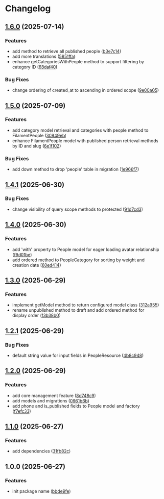 # Changelog

## [1.6.0](https://github.com/rectitude-open/filament-people/compare/v1.5.0...v1.6.0) (2025-07-14)


### Features

* add method to retrieve all published people ([b3e7c14](https://github.com/rectitude-open/filament-people/commit/b3e7c148b5902c47572413f08f95bab5a421463a))
* add more translations ([5851ffa](https://github.com/rectitude-open/filament-people/commit/5851ffa61c68b398f00bf4966d1848be4445ea2a))
* enhance getCategoriesWithPeople method to support filtering by category ID ([68daf40](https://github.com/rectitude-open/filament-people/commit/68daf4064f0cad17adcf015723fe186256df058f))


### Bug Fixes

* change ordering of created_at to ascending in ordered scope ([9e00a05](https://github.com/rectitude-open/filament-people/commit/9e00a057240fd18b652083f26c803714c9cd23ae))

## [1.5.0](https://github.com/rectitude-open/filament-people/compare/v1.4.1...v1.5.0) (2025-07-09)


### Features

* add category model retrieval and categories with people method to FilamentPeople ([30849eb](https://github.com/rectitude-open/filament-people/commit/30849eb3a4a499e35c37ad200b51186cf09f596d))
* enhance FilamentPeople model with published person retrieval methods by ID and slug ([6e1f102](https://github.com/rectitude-open/filament-people/commit/6e1f102745dae4802890d1c8de1c7445f1dfc69a))


### Bug Fixes

* add down method to drop 'people' table in migration ([1e966f7](https://github.com/rectitude-open/filament-people/commit/1e966f75169308cde6e666bdaf624c2dcb3f8b19))

## [1.4.1](https://github.com/rectitude-open/filament-people/compare/v1.4.0...v1.4.1) (2025-06-30)


### Bug Fixes

* change visibility of query scope methods to protected ([91d7cd3](https://github.com/rectitude-open/filament-people/commit/91d7cd398ad8e5522a7b92102650ed87027d27b9))

## [1.4.0](https://github.com/rectitude-open/filament-people/compare/v1.3.0...v1.4.0) (2025-06-30)


### Features

* add 'with' property to People model for eager loading avatar relationship ([f9d01be](https://github.com/rectitude-open/filament-people/commit/f9d01be4a8467d9db074dd03cc2690ed34b05938))
* add ordered method to PeopleCategory for sorting by weight and creation date ([60ed414](https://github.com/rectitude-open/filament-people/commit/60ed414e6e337cf76d2bd30b93ea69e48a6aef35))

## [1.3.0](https://github.com/rectitude-open/filament-people/compare/v1.2.1...v1.3.0) (2025-06-29)


### Features

* implement getModel method to return configured model class ([312a955](https://github.com/rectitude-open/filament-people/commit/312a955560ede4e96a9405777f81aae6acc87a49))
* rename unpublished method to draft and add ordered method for display order ([f3b38b0](https://github.com/rectitude-open/filament-people/commit/f3b38b0a2f9e4b80fbe303f68a301e75baa5fa96))

## [1.2.1](https://github.com/rectitude-open/filament-people/compare/v1.2.0...v1.2.1) (2025-06-29)


### Bug Fixes

* default string value for input fields in PeopleResource ([4b8c948](https://github.com/rectitude-open/filament-people/commit/4b8c94831a382656b261073794393cba87039215))

## [1.2.0](https://github.com/rectitude-open/filament-people/compare/v1.1.0...v1.2.0) (2025-06-29)


### Features

* add core management feature ([8d748c9](https://github.com/rectitude-open/filament-people/commit/8d748c9a8e14bfe43871c81990d71c75b08e3b42))
* add models and migrations ([0661b6b](https://github.com/rectitude-open/filament-people/commit/0661b6bfbe4e0b06be33db0d42ac5ba83702ec28))
* add phone and is_published fields to People model and factory ([f7efc33](https://github.com/rectitude-open/filament-people/commit/f7efc33f62de1471496996e1512c65b48ac8d96d))

## [1.1.0](https://github.com/rectitude-open/filament-people/compare/v1.0.0...v1.1.0) (2025-06-27)


### Features

* add dependencies ([31fb82c](https://github.com/rectitude-open/filament-people/commit/31fb82c1ecd84bffc8f173f3d646bcd8170c0016))

## 1.0.0 (2025-06-27)


### Features

* init package name ([bbde9fe](https://github.com/rectitude-open/filament-people/commit/bbde9fe1972bac87a5a2b8dc24a899bcb1d1a4a2))
